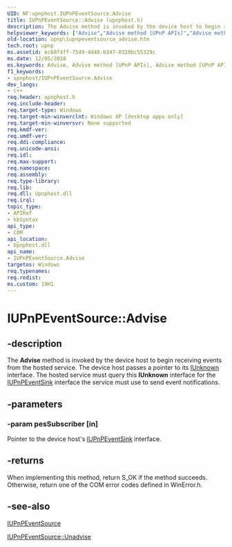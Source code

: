 ```yaml
---
UID: NF:upnphost.IUPnPEventSource.Advise
title: IUPnPEventSource::Advise (upnphost.h)
description: The Advise method is invoked by the device host to begin receiving events from the hosted service.helpviewer_keywords: ["Advise","Advise method [UPnP APIs]","Advise method [UPnP APIs]","IUPnPEventSource interface","IUPnPEventSource interface [UPnP APIs]","Advise method","IUPnPEventSource.Advise","IUPnPEventSource::Advise","_upnp_iupnpeventsource_advise","upnp.iupnpeventsource_advise","upnphost/IUPnPEventSource::Advise"]
old-location: upnp\iupnpeventsource_advise.htm
tech.root: upnp
ms.assetid: ec68f4ff-7549-4d48-b347-0320bc55329c
ms.date: 12/05/2018
ms.keywords: Advise, Advise method [UPnP APIs], Advise method [UPnP APIs],IUPnPEventSource interface, IUPnPEventSource interface [UPnP APIs],Advise method, IUPnPEventSource.Advise, IUPnPEventSource::Advise, _upnp_iupnpeventsource_advise, upnp.iupnpeventsource_advise, upnphost/IUPnPEventSource::Advise
f1_keywords:
- upnphost/IUPnPEventSource.Advise
dev_langs:
- c++
req.header: upnphost.h
req.include-header: 
req.target-type: Windows
req.target-min-winverclnt: Windows XP [desktop apps only]
req.target-min-winversvr: None supported
req.kmdf-ver: 
req.umdf-ver: 
req.ddi-compliance: 
req.unicode-ansi: 
req.idl: 
req.max-support: 
req.namespace: 
req.assembly: 
req.type-library: 
req.lib: 
req.dll: Upnphost.dll
req.irql: 
topic_type:
- APIRef
- kbSyntax
api_type:
- COM
api_location:
- Upnphost.dll
api_name:
- IUPnPEventSource.Advise
targetos: Windows
req.typenames: 
req.redist: 
ms.custom: 19H1
---
```


# IUPnPEventSource::Advise


## -description


The 
<b>Advise</b> method is invoked by the device host to begin receiving events from the hosted service. The device host passes a pointer to its <a href="https://docs.microsoft.com/windows/desktop/api/unknwn/nn-unknwn-iunknown">IUnknown</a> interface. The hosted service must query this <b>IUnknown</b> interface for the 
<a href="https://docs.microsoft.com/windows/desktop/api/upnphost/nn-upnphost-iupnpeventsink">IUPnPEventSink</a> interface the service must use to send event notifications.


## -parameters




### -param pesSubscriber [in]

Pointer to the device host's 
<a href="https://docs.microsoft.com/windows/desktop/api/upnphost/nn-upnphost-iupnpeventsink">IUPnPEventSink</a> interface.


## -returns



When implementing this method, return S_OK if the method succeeds. Otherwise, return one of the COM error codes defined in WinError.h.




## -see-also




<a href="https://docs.microsoft.com/windows/desktop/api/upnphost/nn-upnphost-iupnpeventsource">IUPnPEventSource</a>



<a href="https://docs.microsoft.com/windows/desktop/api/upnphost/nf-upnphost-iupnpeventsource-unadvise">IUPnPEventSource::Unadvise</a>
 

 

